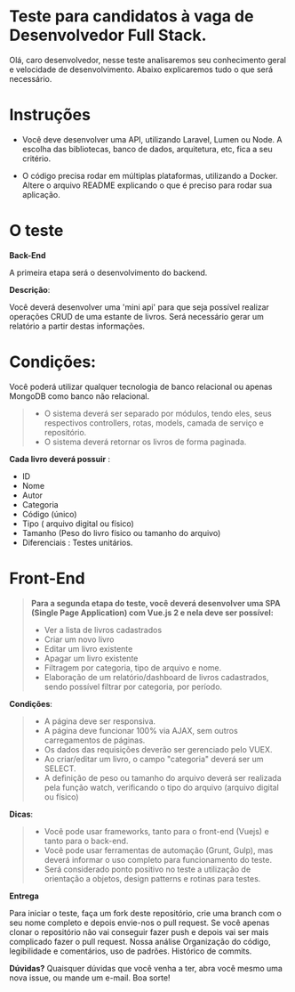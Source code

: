 # Teste para candidatos à vaga de Desenvolvedor Full Stack.

Olá, caro desenvolvedor, nesse teste analisaremos seu conhecimento geral e velocidade de desenvolvimento. Abaixo explicaremos tudo o que será necessário.

# Instruções
- Você deve desenvolver uma API, utilizando Laravel, Lumen ou Node.
A escolha das bibliotecas, banco de dados, arquitetura, etc, fica a seu critério.

- O código precisa rodar em múltiplas plataformas, utilizando a Docker.
Altere o arquivo README explicando o que é preciso para rodar sua aplicação.

# O teste

**Back-End**

A primeira etapa será o desenvolvimento do backend.

**Descrição**:

Você deverá desenvolver uma 'mini api' para que seja possível realizar operações CRUD de uma estante de livros.
Será necessário gerar um relatório a partir destas informações.

# Condições:
Você poderá utilizar qualquer tecnologia de banco relacional ou apenas MongoDB como banco não relacional.
> - O sistema deverá ser separado por módulos, tendo eles, seus respectivos controllers, rotas, models, camada de serviço e repositório.
> - O sistema deverá retornar os livros de forma paginada.

**Cada livro deverá possuir** :
- ID
- Nome
- Autor
- Categoria
- Código (único)
- Tipo ( arquivo digital ou físico)
- Tamanho (Peso do livro físico ou tamanho do arquivo)
- Diferenciais : Testes unitários.

# Front-End
> **Para a segunda etapa do teste, você deverá desenvolver uma SPA (Single Page Application) com Vue.js 2 e nela deve ser possível:**
> - Ver a lista de livros cadastrados
> - Criar um novo livro
> - Editar um livro existente
> - Apagar um livro existente
> - Filtragem por categoria, tipo de arquivo e nome.
> - Elaboração de um relatório/dashboard de livros cadastrados, sendo possível filtrar por categoria, por período.

**Condições**:
> - A página deve ser responsiva.
> - A página deve funcionar 100% via AJAX, sem outros carregamentos de páginas.
> - Os dados das requisições deverão ser gerenciado pelo VUEX.
> - Ao criar/editar um livro, o campo "categoria" deverá ser um SELECT.
> - A definição de peso ou tamanho do arquivo deverá ser realizada pela função watch, verificando o tipo do arquivo (arquivo digital ou físico)

**Dicas**:
> - Você pode usar frameworks, tanto para o front-end (Vuejs) e tanto para o back-end.
> - Você pode usar ferramentas de automação (Grunt, Gulp), mas deverá informar o uso completo para funcionamento do teste.
> - Será considerado ponto positivo no teste a utilização de orientação a objetos, design patterns e rotinas para testes.

**Entrega**

Para iniciar o teste, faça um fork deste repositório, crie uma branch com o seu nome completo e depois envie-nos o pull request. Se você apenas clonar o repositório não vai conseguir fazer push e depois vai ser mais complicado fazer o pull request.
Nossa análise
Organização do código, legibilidade e comentários, uso de padrões.
Histórico de commits.

**Dúvidas?**
Quaisquer dúvidas que você venha a ter, abra você mesmo uma nova issue, ou mande um e-mail.
Boa sorte!
